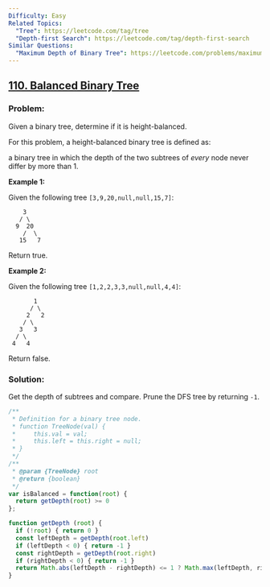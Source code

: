 ```yaml
---
Difficulty: Easy
Related Topics:
  "Tree": https://leetcode.com/tag/tree
  "Depth-first Search": https://leetcode.com/tag/depth-first-search
Similar Questions:
  "Maximum Depth of Binary Tree": https://leetcode.com/problems/maximum-depth-of-binary-tree
---
```


## [110. Balanced Binary Tree](https://leetcode.com/problems/balanced-binary-tree/description/)

### Problem:

Given a binary tree, determine if it is height-balanced.

For this problem, a height-balanced binary tree is defined as:

a binary tree in which the depth of the two subtrees of *every* node never differ by more than 1.

**Example 1:**

Given the following tree `[3,9,20,null,null,15,7]`:

```
    3
   / \
  9  20
    /  \
   15   7
```

Return true.

**Example 2:**

Given the following tree `[1,2,2,3,3,null,null,4,4]`:

```
       1
      / \
     2   2
    / \
   3   3
  / \
 4   4
```

Return false.

### Solution:

Get the depth of subtrees and compare. Prune the DFS tree by returning `-1`.

```javascript
/**
 * Definition for a binary tree node.
 * function TreeNode(val) {
 *     this.val = val;
 *     this.left = this.right = null;
 * }
 */
/**
 * @param {TreeNode} root
 * @return {boolean}
 */
var isBalanced = function(root) {
  return getDepth(root) >= 0
};

function getDepth (root) {
  if (!root) { return 0 }
  const leftDepth = getDepth(root.left)
  if (leftDepth < 0) { return -1 }
  const rightDepth = getDepth(root.right)
  if (rightDepth < 0) { return -1 }
  return Math.abs(leftDepth - rightDepth) <= 1 ? Math.max(leftDepth, rightDepth) + 1 : -1
}
```




